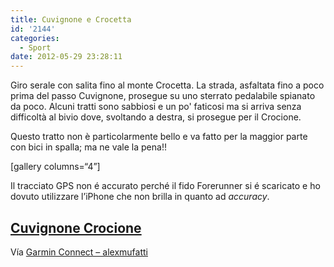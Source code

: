 ```yaml
---
title: Cuvignone e Crocetta
id: '2144'
categories:
  - Sport
date: 2012-05-29 23:28:11
---
```


Giro serale con salita fino al monte Crocetta. La strada, asfaltata fino a poco prima del passo Cuvignone, prosegue su uno sterrato pedalabile spianato da poco. Alcuni tratti sono sabbiosi e un po' faticosi ma si arriva senza difficoltà al bivio dove, svoltando a destra, si prosegue per il Crocione.

Questo tratto non è particolarmente bello e va fatto per la maggior parte con bici in spalla; ma ne vale la pena!!

\[gallery columns=“4”\]

Il tracciato GPS non é accurato perché il fido Forerunner si é scaricato e ho dovuto utilizzare l’iPhone che non brilla in quanto ad _accuracy_.

## [Cuvignone Crocione](http://connect.garmin.com/activity/183448581 "Cuvignone, crocione")

Vía [Garmin Connect – alexmufatti](http://connect.garmin.com/explore?owner=alexmufatti)
